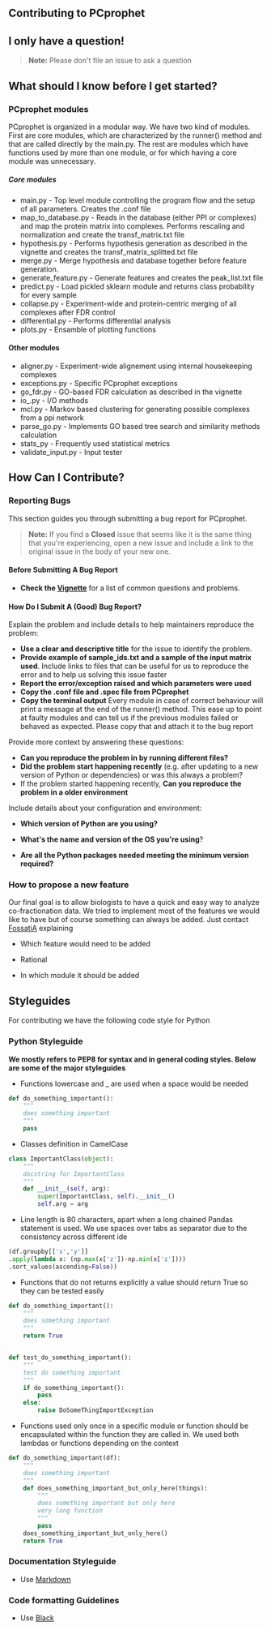 ## Contributing to PCprophet


## I only have a question!

> **Note:** Please don't file an issue to ask a question

## What should I know before I get started?

### PCprophet modules

PCprophet is organized in a modular way. We have two kind of modules. First are core modules, which are characterized by the runner() method and that are called directly by the main.py.
The rest are modules which have functions used by more than one module, or for which having a core module was unnecessary.

##### Core modules

* main.py - Top level module controlling the program flow and the setup of all parameters. Creates the .conf file
* map_to_database.py - Reads in the database (either PPI or complexes) and map the protein matrix into complexes. Performs rescaling and normalization and create the transf_matrix.txt file
* hypothesis.py - Performs hypothesis generation as described in the vignette and creates the transf_matrix_splitted.txt file
* merge.py - Merge hypothesis and database together before feature generation.
* generate_feature.py - Generate features and creates the peak_list.txt file
* predict.py - Load pickled sklearn module and returns class probability for every sample
* collapse.py - Experiment-wide and protein-centric merging of all complexes after FDR control
* differential.py - Performs differential analysis
* plots.py - Ensamble of plotting functions

#### Other modules

* aligner.py - Experiment-wide alignement using internal housekeeping complexes
* exceptions.py - Specific PCprophet exceptions
* go_fdr.py - GO-based FDR calculation as described in the vignette
* io_.py - I/O methods
* mcl.py - Markov based clustering for generating possible complexes from a ppi network
* parse_go.py - Implements GO based tree search and similarity methods calculation
* stats_py - Frequently used statistical metrics
* validate_input.py - Input tester


## How Can I Contribute?

### Reporting Bugs

This section guides you through submitting a bug report for PCprophet.


> **Note:** If you find a **Closed** issue that seems like it is the same thing that you're experiencing, open a new issue and include a link to the original issue in the body of your new one.

#### Before Submitting A Bug Report

* **Check the [Vignette](https://github.com/fossatiA/PCprophet/blob/master/PCprophet_instructions.md)** for a list of common questions and problems.


#### How Do I Submit A (Good) Bug Report?


Explain the problem and include details to help maintainers reproduce the problem:

* **Use a clear and descriptive title** for the issue to identify the problem.
* **Provide example of sample_ids.txt and a sample of the input matrix used**. Include links to files that can be useful for us to reproduce the error and to help us solving this issue faster
* **Report the error/exception raised and which parameters were used**
* **Copy the .conf file and .spec file from PCprophet**
* **Copy the terminal output** Every module in case of correct behaviour will print a message at the end of the runner() method. This ease up to point at faulty modules and can tell us if the previous modules failed or behaved as expected. Please copy that and attach it to the bug report

Provide more context by answering these questions:

* **Can you reproduce the problem in by running different files?**
* **Did the problem start happening recently** (e.g. after updating to a new version of Python or dependencies) or was this always a problem?
* If the problem started happening recently, **Can you reproduce the problem in a older environment**

Include details about your configuration and environment:

* **Which version of Python are you using?**

* **What's the name and version of the OS you're using**?
* **Are all the Python packages needed meeting the minimum version required?**

### How to propose a new feature

Our final goal is to allow biologists to have a quick and easy way to analyze co-fractionation data. We tried to implement most of the features we would like to have but of course something can always be added. Just contact [FossatiA](https://github.com/fossatiA) explaining

* Which feature would need to be added

* Rational

* In which module it should be added

## Styleguides

For contributing we have the following code style for Python

### Python Styleguide

**We mostly refers to PEP8 for syntax and in general coding styles. Below are some of the major styleguides**

* Functions lowercase and _ are used when a space would be needed


```python
def do_something_important():
    """
    does something important
    """
    pass
```

* Classes definition in CamelCase


```python
class ImportantClass(object):
    """
    docstring for ImportantClass
    """
    def __init__(self, arg):
        super(ImportantClass, self).__init__()
        self.arg = arg
```


* Line length is 80 characters, apart when a long chained Pandas statement is used. We use spaces over tabs as separator due to the consistency across different ide

```python
(df.groupby[['x','y']]
.apply(lambda x: (np.max(x['z'])-np.min(x['z'])))
.sort_values(ascending=False))
```


* Functions that do not returns explicitly a value should return True
so they can be tested easily

```python
def do_something_important():
    """
    does something important
    """
    return True


def test_do_something_important():
    """
    test do something important
    """
    if do_something_important():
        pass
    else:
        raise DoSomeThingImportException
```
* Functions used only once in a specific module or function should be encapsulated within the function they are called in. We used both lambdas or functions depending on the context

```python
def do_something_important(df):
    """
    does something important
    """
    def does_something_important_but_only_here(things):
        """
        does something important but only here
        very long function
        """
        pass
    does_something_important_but_only_here()
    return True

```


### Documentation Styleguide

* Use [Markdown](https://daringfireball.net/projects/markdown)


### Code formatting Guidelines

* Use [Black](https://github.com/psf/black)
